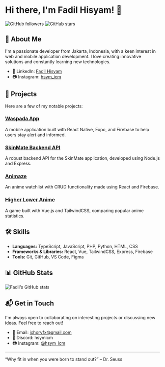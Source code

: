 # Hi there, I'm Fadil Hisyam! 👋

![GitHub followers](https://img.shields.io/github/followers/hsymicm?label=Follow&style=social) 
![GitHub stars](https://img.shields.io/github/stars/hsymicm?affiliations=OWNER%2CCOLLABORATOR&style=social)

## 🌟 About Me

I'm a passionate developer from Jakarta, Indonesia, with a keen interest in web and mobile application development. I love creating innovative solutions and constantly learning new technologies.

- 💼 LinkedIn: [Fadil Hisyam](https://www.linkedin.com/in/fadil-hisyam/)
- 📷 Instagram: [hsym_icm](https://www.instagram.com/hsym_icm/)

## 🚀 Projects

Here are a few of my notable projects:

### [Waspada App](https://github.com/hsymicm/waspada-app)
A mobile application built with React Native, Expo, and Firebase to help users stay alert and informed.

### [SkinMate Backend API](https://github.com/hsymicm/skinmate-backend)
A robust backend API for the SkinMate application, developed using Node.js and Express.

### [Animaze](https://github.com/hsymicm/animaze)
An anime watchlist with CRUD functionality made using React and Firebase.

### [Higher Lower Anime](https://github.com/hsymicm/higher-lower-anime)
A game built with Vue.js and TailwindCSS, comparing popular anime statistics.

## 🛠️ Skills

- **Languages:** TypeScript, JavaScript, PHP, Python, HTML, CSS
- **Frameworks & Libraries:** React, Vue, TailwindCSS, Express, Firebase
- **Tools:** Git, GitHub, VS Code, Figma

## 📊 GitHub Stats

![Fadil's GitHub stats](https://github-readme-stats.vercel.app/api?username=hsymicm&show_icons=true&theme=radical)

## 📬 Get in Touch

I'm always open to collaborating on interesting projects or discussing new ideas. Feel free to reach out!

- 📧 Email: [ichorvfx@gmail.com](mailto:ichorvfx@gmail.com)
- 💬 Discord: hsymicm
- 📷 Instagram: [@hsym_icm](https://www.instagram.com/hsym_icm/)
---

“Why fit in when you were born to stand out?” – Dr. Seuss
